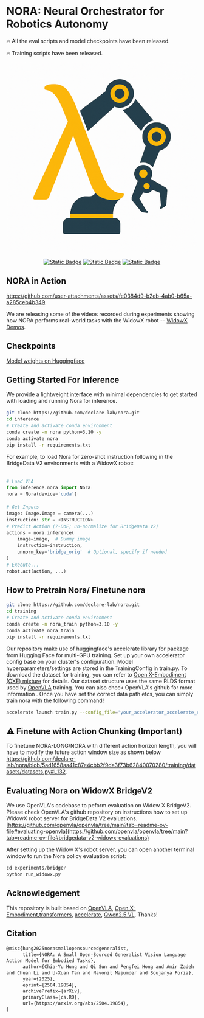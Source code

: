 # NORA: Neural Orchestrator for Robotics Autonomy

🔥 All the eval scripts and model checkpoints have been released.

🔥 Training scripts have been released.

<div align="center">
  <img src="assets/nora-logo.png" alt="TangoFluxOpener" width="500" />
  
  [![Static Badge](https://img.shields.io/badge/nora-demos?label=nora-demos&link=http%3A%2F%2Fdeclare-lab.github.io%2Fnora)](http://declare-lab.github.io/nora) [![Static Badge](https://img.shields.io/badge/nora-checkpoints?label=nora-checkpoints&link=https%3A%2F%2Fhuggingface.co%2Fcollections%2Fdeclare-lab%2Fnora-6811ba3e820ef362d9eca281)](https://huggingface.co/collections/declare-lab/nora-6811ba3e820ef362d9eca281)  [![Static Badge](https://img.shields.io/badge/Read_the_paper-Arxiv?link=https%3A%2F%2Fwww.arxiv.org%2Fabs%2F2504.19854)](https://www.arxiv.org/abs/2504.19854)
  
</div>

## NORA in Action


https://github.com/user-attachments/assets/fe0384d9-b2eb-4ab0-b65a-a285ceb4b349


We are releasing some of the videos recorded during experiments showing how NORA performs real-world tasks with the WidowX robot -- [WidowX Demos](https://declare-lab.github.io/nora#demos).

## Checkpoints
[Model weights on Huggingface](https://huggingface.co/collections/declare-lab/nora-6811ba3e820ef362d9eca281)
## Getting Started For Inference
We provide a lightweight interface with minimal dependencies to get started with loading and running Nora for inference.
```bash
git clone https://github.com/declare-lab/nora.git
cd inference
# Create and activate conda environment
conda create -n nora python=3.10 -y
conda activate nora
pip install -r requirements.txt
```
For example, to load Nora for zero-shot instruction following in the BridgeData V2 environments with a WidowX robot:
```python

# Load VLA
from inference.nora import Nora
nora = Nora(device='cuda')

# Get Inputs
image: Image.Image = camera(...)
instruction: str = <INSTRUCTION>
# Predict Action (7-DoF; un-normalize for BridgeData V2)
actions = nora.inference(
    image=image,  # Dummy image
    instruction=instruction,
    unnorm_key='bridge_orig'  # Optional, specify if needed
)
# Execute...
robot.act(action, ...)
```

## How to Pretrain Nora/ Finetune nora
```bash
git clone https://github.com/declare-lab/nora.git
cd training
# Create and activate conda environment
conda create -n nora_train python=3.10 -y
conda activate nora_train
pip install -r requirements.txt
```
Our repository make use of huggingface's accelerate library for package from Hugging Face for multi-GPU training. Set up your own accelerator config base on your cluster's configuration. Model hyperparameters/settings are stored in the TrainingConfig in train.py. 
To download the dataset for training, you can refer to [Open X-Embodiment (OXE) mixture](https://robotics-transformer-x.github.io/) for details. Our dataset structure uses the same RLDS format used by [OpenVLA](https://github.com/openvla/openvla) training. You can also check OpenVLA's github for more information .
Once you have set the correct data path etcs, you can simply train nora with the following command!
```bash
accelerate launch train.py --config_file='your_accelerator_accelerate_config.yaml'
```
## ⚠️ Finetune with Action Chunking (Important)
To finetune NORA-LONG/NORA with different action horizon length, you will have to modify the future action window size as shown below https://github.com/declare-lab/nora/blob/5ad1658aa41c87e4cbb2f9da3f73b62840070280/training/datasets/datasets.py#L132. 

## Evaluating Nora on WidowX BridgeV2
We use OpenVLA's codebase to peform evaluation on Widow X BridgeV2. Please check OpenVLA's github repository on instructions how to set up WidowX robot server for BridgeData V2  evaluations. 
[https://github.com/openvla/openvla/tree/main?tab=readme-ov-file#evaluating-openvla](https://github.com/openvla/openvla/tree/main?tab=readme-ov-file#bridgedata-v2-widowx-evaluations)

After setting up the Widow X's robot server, you can open another terminal window to run the Nora policy evaluation script:
```python
cd experiments/bridge/
python run_widowx.py
```
## Acknowledgement
This repository is built based on [OpenVLA](https://github.com/openvla/openvla), [Open X-Embodiment](https://github.com/google-deepmind/open_x_embodiment?tab=readme-ov-file),[transformers](https://github.com/huggingface/transformers), [accelerate](https://github.com/huggingface/accelerate), [Qwen2.5 VL](https://github.com/QwenLM/Qwen2.5-VL). Thanks!

## Citation
```
@misc{hung2025norasmallopensourcedgeneralist,
      title={NORA: A Small Open-Sourced Generalist Vision Language Action Model for Embodied Tasks}, 
      author={Chia-Yu Hung and Qi Sun and Pengfei Hong and Amir Zadeh and Chuan Li and U-Xuan Tan and Navonil Majumder and Soujanya Poria},
      year={2025},
      eprint={2504.19854},
      archivePrefix={arXiv},
      primaryClass={cs.RO},
      url={https://arxiv.org/abs/2504.19854}, 
}
```


